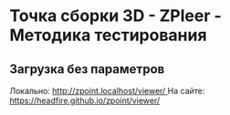 # Точка сборки 3D - ZPleer - Методика тестирования

## Загрузка без параметров

Локально: [ http://zpoint.localhost/viewer/ ]( http://zpoint.localhost/viewer/ )
На сайте: [ https://headfire.github.io/zpoint/viewer/ ]( https://headfire.github.io/zpoint/viewer/ )